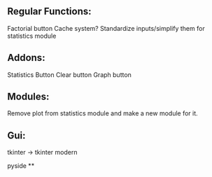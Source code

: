 ## Regular Functions:

Factorial button
Cache system?
Standardize inputs/simplify them for statistics module


## Addons:

Statistics Button
Clear button
Graph button

## Modules:
Remove plot from statistics module and make a new module for it.



## Gui:
tkinter -> tkinter modern

pyside **


